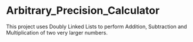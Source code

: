 # Arbitrary_Precision_Calculator
This project uses Doubly Linked Lists to perform Addition, Subtraction and Multiplication of two very larger numbers.
